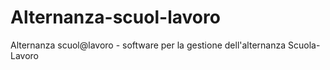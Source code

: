 # Alternanza-scuol-lavoro
Alternanza scuol@lavoro - software per la gestione dell'alternanza Scuola-Lavoro
